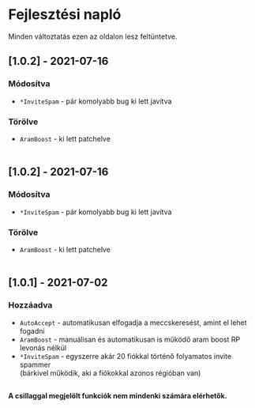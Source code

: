 # Fejlesztési napló

Minden változtatás ezen az oldalon lesz feltüntetve.

## [1.0.2] - 2021-07-16

### Módosítva

- `*InviteSpam` - pár komolyabb bug ki lett javítva

### Törölve

- `AramBoost` - ki lett patchelve <br><br>

<!-- cigány -->

## [1.0.2] - 2021-07-16

### Módosítva

- `*InviteSpam` - pár komolyabb bug ki lett javítva

### Törölve

- `AramBoost` - ki lett patchelve <br><br>



## [1.0.1] - 2021-07-02

### Hozzáadva

- `AutoAccept` - automatikusan elfogadja a meccskeresést, amint el lehet fogadni
- `AramBoost` - manuálisan és automatikusan is működő aram boost RP levonás nélkül
- `*InviteSpam` - egyszerre akár 20 fiókkal történő folyamatos invite spammer <br>(bárkivel működik, aki a fiókokkal azonos régióban van)

##
#### A csillaggal megjelölt funkciók nem mindenki számára elérhetők.
